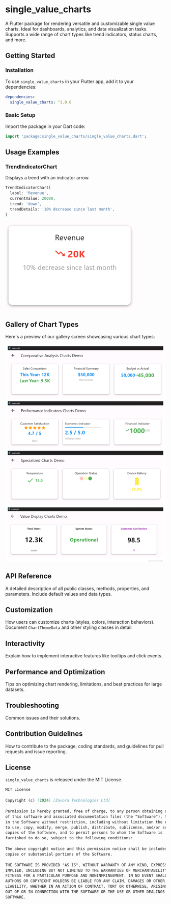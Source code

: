 # single_value_charts

A Flutter package for rendering versatile and customizable single value charts. Ideal for dashboards, analytics, and data visualization tasks. Supports a wide range of chart types like trend indicators, status charts, and more.

## Getting Started

### Installation

To use `single_value_charts` in your Flutter app, add it to your dependencies:

```yaml
dependencies:
  single_value_charts: ^1.0.0
```

### Basic Setup

Import the package in your Dart code:

```dart
import 'package:single_value_charts/single_value_charts.dart';
```

## Usage Examples

### TrendIndicatorChart

Displays a trend with an indicator arrow.

```dart
TrendIndicatorChart(
  label: 'Revenue',
  currentValue: 20000,
  trend: 'down',
  trendDetails: '10% decrease since last month',
)
```

![TrendIndicatorChart Example](https://github.com/jkmaina/single_value_charts/blob/main/example/lib/example_images/technical_indicator_chart.png)

## Gallery of Chart Types

Here's a preview of our gallery screen showcasing various chart types:

![Gallery Screen](https://github.com/jkmaina/single_value_charts/blob/main/example/lib/example_images/example_chart_gallery.png)

## API Reference

A detailed description of all public classes, methods, properties, and parameters. Include default values and data types.

## Customization

How users can customize charts (styles, colors, interaction behaviors). Document `ChartThemeData` and other styling classes in detail.

## Interactivity

Explain how to implement interactive features like tooltips and click events.

## Performance and Optimization

Tips on optimizing chart rendering, limitations, and best practices for large datasets.

## Troubleshooting

Common issues and their solutions.

## Contribution Guidelines

How to contribute to the package, coding standards, and guidelines for pull requests and issue reporting.

## License

`single_value_charts` is released under the MIT License.

```markdown
MIT License

Copyright (c) [2024] [Zavora Technologies Ltd]

Permission is hereby granted, free of charge, to any person obtaining a copy
of this software and associated documentation files (the "Software"), to deal
in the Software without restriction, including without limitation the rights
to use, copy, modify, merge, publish, distribute, sublicense, and/or sell
copies of the Software, and to permit persons to whom the Software is
furnished to do so, subject to the following conditions:

The above copyright notice and this permission notice shall be included in all
copies or substantial portions of the Software.

THE SOFTWARE IS PROVIDED "AS IS", WITHOUT WARRANTY OF ANY KIND, EXPRESS OR
IMPLIED, INCLUDING BUT NOT LIMITED TO THE WARRANTIES OF MERCHANTABILITY,
FITNESS FOR A PARTICULAR PURPOSE AND NONINFRINGEMENT. IN NO EVENT SHALL THE
AUTHORS OR COPYRIGHT HOLDERS BE LIABLE FOR ANY CLAIM, DAMAGES OR OTHER
LIABILITY, WHETHER IN AN ACTION OF CONTRACT, TORT OR OTHERWISE, ARISING FROM,
OUT OF OR IN CONNECTION WITH THE SOFTWARE OR THE USE OR OTHER DEALINGS IN THE
SOFTWARE.

